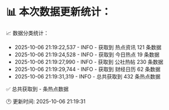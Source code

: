 📊 本次数据更新统计：
==========================

📈 数据分类统计：
- 2025-10-06 21:19:22,537 - INFO - 获取到 热点资讯 121 条数据
- 2025-10-06 21:19:24,528 - INFO - 获取到 今日热点 19 条数据
- 2025-10-06 21:19:27,990 - INFO - 获取到 公社热帖 230 条数据
- 2025-10-06 21:19:29,744 - INFO - 获取到 财经日历 62 条数据
- 2025-10-06 21:19:31,319 - INFO - 总共获取到 432 条热点数据

✅ 总共获取到 - 条热点数据

🕐 更新时间: 2025-10-06 21:19:31
